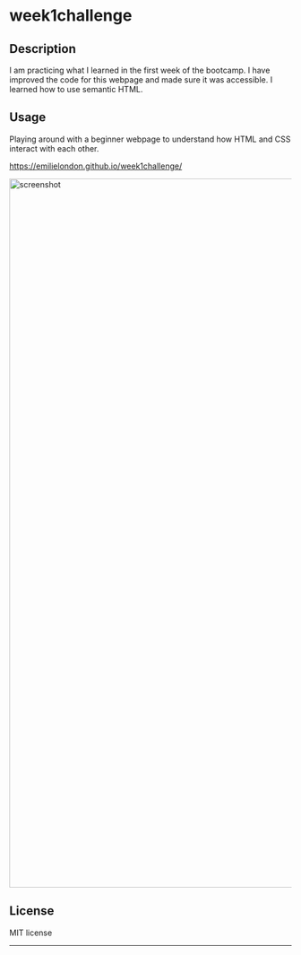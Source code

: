 # week1challenge

## Description

I am practicing what I learned in the first week of the bootcamp.
I have improved the code for this webpage and made sure it was accessible.
I learned how to use semantic HTML.

## Usage

Playing around with a beginner webpage to understand how HTML and CSS interact with each other.

https://emilielondon.github.io/week1challenge/

<img width="1265" alt="screenshot" src="https://user-images.githubusercontent.com/91503119/203985782-14082679-5b31-43f3-90ad-6ee94969c468.png">

## License

MIT license

---
